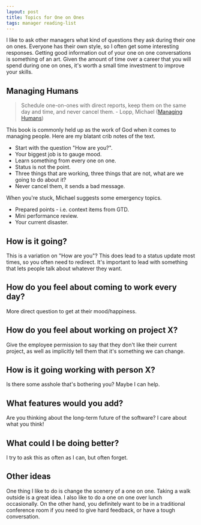 ```yaml
---
layout: post
title: Topics for One on Ones
tags: manager reading-list
---
```


I like to ask other managers what kind of questions they ask during their one on ones. Everyone has their own style, so I often get some interesting responses. Getting good information out of your one on one conversations is something of an art. Given the amount of time over a career that you will spend during one on ones, it's worth a small time investment to improve your skills.


## Managing Humans

> Schedule one-on-ones with direct reports, keep them on the same day and time, and never cancel them. - Lopp, Michael ([Managing Humans](http://www.amazon.com/Managing-Humans-Humorous-Software-Engineering/dp/1430243147))

This book is commonly held up as the work of God when it comes to managing people. Here are my blatant crib notes of the text.

- Start with the question "How are you?".
- Your biggest job is to gauge mood.
- Learn something from every one on one.
- Status is not the point.
- Three things that are working, three things that are not, what are we going to do about it?
- Never cancel them, it sends a bad message.

When you're stuck, Michael suggests some emergency topics.

- Prepared points - i.e. context items from GTD.
- Mini performance review.
- Your current disaster.


##  How is it going?

This is a variation on "How are you"? This does lead to a status update most times, so you often need to redirect. It's important to lead with something that lets people talk about whatever they want.

## How do you feel about coming to work every day?

More direct question to get at their mood/happiness.

## How do you feel about working on project X?

Give the employee permission to say that they don't like their current project, as well as implicitly tell them that it's something we can change.

## How is it going working with person X?

Is there some asshole that's bothering you? Maybe I can help.

## What features would you add?

Are you thinking about the long-term future of the software? I care about what you think!

## What could I be doing better?

I try to ask this as often as I can, but often forget.

## Other ideas

One thing I like to do is change the scenery of a one on one. Taking a walk outside is a great idea. I also like to do a one on one over lunch occasionally. On the other hand, you definitely want to be in a traditional conference room if you need to give hard feedback, or have a tough conversation.
